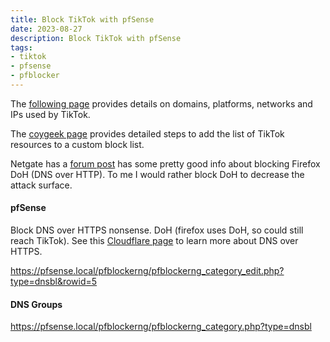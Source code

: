 ```yaml
---
title: Block TikTok with pfSense
date: 2023-08-27
description: Block TikTok with pfSense
tags:
- tiktok
- pfsense
- pfblocker
---
```


The <a href="https://www.netify.ai/resources/applications/tiktok" target="_blank">following page</a> provides details on domains, platforms, networks and IPs used by TikTok.

The <a href="https://coygeek.com/docs/pfsense-tiktok/" target="_blank">coygeek page</a> provides detailed steps to add the list of TikTok resources to a custom block list.

Netgate has a <a href="https://forum.netgate.com/topic/154408/firefox-users-and-doh/15" target="_blank">forum post</a> has some pretty good info about blocking Firefox DoH (DNS over HTTP). To me I would rather block DoH to decrease the attack surface.

#### **pfSense**
Block DNS over HTTPS nonsense. DoH (firefox uses DoH, so could still reach TikTok). See this <a href="https://developers.cloudflare.com/1.1.1.1/encryption/dns-over-https/" target="_blank">Cloudflare page</a> to learn more about DNS over HTTPS.

https://pfsense.local/pfblockerng/pfblockerng_category_edit.php?type=dnsbl&rowid=5

#### **DNS Groups**
https://pfsense.local/pfblockerng/pfblockerng_category.php?type=dnsbl
